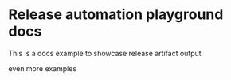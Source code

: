 # Release automation playground docs

This is a docs example to showcase release artifact output

even more examples
